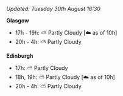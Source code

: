 *Updated: Tuesday 30th August 16:30*

**Glasgow**

* 17h - 19h: :partly_sunny: Partly Cloudy [:cloud: as of 10h]
* 20h - 4h: :partly_sunny: Partly Cloudy

**Edinburgh**

* 17h: :partly_sunny: Partly Cloudy
* 18h, 19h: :partly_sunny: Partly Cloudy [:cloud: as of 10h]
* 20h - 4h: :partly_sunny: Partly Cloudy

